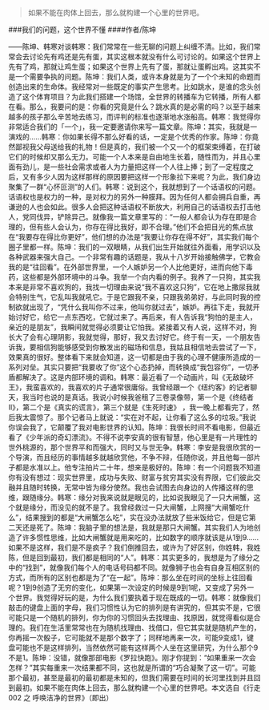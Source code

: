 > 如果不能在肉体上回去，那么就构建一个心里的世界吧。

###我们的问题，这个世界不懂
####作者/陈坤

——陈坤、韩寒对谈韩寒：我们常常在一些无聊的问题上纠缠不清。比如，我们常常会去讨论先有鸡还是先有蛋，其实这根本就没有什么可讨论的。如果这个世界上先有了鸡，那就让鸡生蛋；如果这个世界上先有了蛋，那就让蛋孵出鸡。这其实不是一个需要争执的问题。陈坤：我们人类，或许本身就是为了一个个未知的命题而创造出来的生命体。我经常对一些既定的事实产生思考。比如跳水，是谁的念头创造了这个体育项目？为此我们搭建一个场馆，全世界的转播车为它转播，所有人都在看。那么，我要问的是：你看的究竟是什么？跳水真的是必需的吗？以至于越来越多的孩子那么辛苦地去练习，而评判的标准也逐渐地水涨船高。韩寒：我觉得你非常适合我们的「一个」，我一定要邀请你来写一篇文章。陈坤：其实，我就是一演戏的……韩寒：你如果长得不那么好看的话，一定是个优秀的作家。陈坤：你竟然鄙视我父母送给我的礼物！但是真的，我们被一个又一个的框架束缚着，在打破它们的时候却又那么无力。可能一个人本来是自由地生长着，随性而为，并且心里面有劲儿，是一些社会需求或者人为力量把这样一个人往上捧；到了一定程度之后，又有多少人因为这样那样的原因要把这样一个形象拉下来呢？为此，我们身边聚集了一群“心怀叵测”的人们。韩寒：说到这个，我就想到了一个话语权的问题。话语权也是权力的一种，是对权力的另外一种膜拜。因为任何人都会拥兵自重，再谦逊的人也会如此。很多人会把这种话语权不断放大，利用自己的话语权去打击他人，党同伐异，铲除异己。就像我一篇文章里写的：“一般人都会认为存在即是合理的，但有些人会认为，你存在得比我好，即不合理。”他们不会把目光的焦点放在“我要存在得比你更好”，他们想的办法是“我要让你存在得不好”，其实我们每个圈子里都一样。陈坤：我们的一双眼睛，从我们出生开始就往外面看，用学识以及各种武器来强大自己。一个非常有趣的话题是，我从十八岁开始接触佛学，它教会我的是“往回看”。在外部世界里，一个人嫉妒另一个人比他更好，进而向他下毒药，这些都是外部环境中的斗争。我举一个向内看的例子。我养了一只狗，其实我本来是非常不喜欢狗的，我找一切理由来说“我不喜欢这只狗”，它在地上撒尿我就会特别生气，它乱叫我就吼它。于是它跟我不亲，只跟我弟弟好，与此同时我的控制欲就出现了，“凭什么我叫你不过来，他叫你就过去”，嫉妒。再往下走，我就开始讨好它，给它一点东西吃，它就过来了。再后来，有人告诉我“狗怕的是主人，亲近的是朋友”，我瞬间就觉得必须要让它怕我。紧接着又有人说，这样不对，狗长大了会有心理阴影，我就觉得，那好，我又去讨好它。终于有一天，一个朋友告诉我，要相信狗能够感受到你散发出的磁场和信息，我姑且相信地去尝试了一下，效果真的很好。整体看下来就会知道，这一切都是由于我的心理不健康所造成的一系列对垒。其实只要把“我要收了你”这个心态扔掉，而转换成“我包容你”，一切矛盾都解决了。这是内部环境的调和。韩寒：最近看了一个动画片，叫《无敌破坏王》，我蛮喜欢的，我喜欢的片子通常很庸俗。我曾经跟一个《纽约客》的记者聊天，我当时也说的是真话。我说小时候我爸租了三卷录像带，第一个是《终结者Ⅱ》，第二个是《真实的谎言》，第三个就是《生死时速》 ，我一晚上都看完了，然后我太震惊了。那个记者马上就说：“实在对不起，让你看了这么多的垃圾。”我说你误会我了，它颠覆了我对电影世界的认知。陈坤：我很长时间不看电影，但最近看了《少年派的奇幻漂流》。不得不说李安真的很有智慧，他心里是有一片理性的世外桃源的，那个世界平和而强大，同时又与世无争。韩寒：李安是我很欣赏的一个导演，而且经历的事情越多就越欣赏他，不争不辩，任随你说，并且他每一部片子都是水准以上。他专注拍片二十年，想来是极好的。陈坤：有一个问题我不知道你有没有想过：现实世界里，成功与失败、财富与贫穷其实没有界限，它们彼此交融并且随时转换，无常中皆为缘分使然。我也会试图去向身边的人传播这样的思维，跟随缘分。韩寒：缘分对我来说就是眼见的，比如说我眼见了一只大闸蟹，这个就是缘分，而没见的就不是了。我曾经救过一只大闸蟹，上网搜“大闸蟹吃什么”，结果搜到的都是“大闸蟹怎么吃”，实在没办法就放了些米饭给它，但是它第二天还是死了。陈坤：我脑子里的想法是，我就是那只大闸蟹。其实我们人为地创造了许多惯性思维，比如大闸蟹就是用来吃的，比如数字的顺序就该是从1到9……如果不是这样，我们是不是疯子？我们倒推回去，或许为了好区别，你姓韩，我姓陈，但是回到最初，我们都是相同的“人”。韩寒：其实更多的，我想是为了缘分之中的“找到”，就像我们每个人的电话号码都不同。就像狮子也会有自身互相区别的方式，而所有的区别也都是为了“在一起”。陈坤：那么坐在时间的坐标上往回看呢？1到9创造了无穷的变化，如果第一次设定的时候是9到1呢，又变成了另外一个世界。我觉得好玩的是，为什么我们要执着于现在既成的一切。韩寒：就像我们敲击的键盘上面的字母，我们习惯性认为它的排列是有讲究的，但其实不是，它很可能只是一个随机的排列，你为你的习惯回头去找理由、找原因，就觉得看似是合理的。我们在生活里常常也在为随机找理由、找借口，但它其实就是随机产生的，你再摇一次骰子，它可能就不是那个数字了；同样地再来一次，可能9变成1，键盘可能也不是这样排列，当然依然可能有这样两个人坐在这里研究，为什么那个9不是1。陈坤：没错，就像那部电影《罗拉快跑》。刚才你提到：“如果重来一次会怎样？”其实每重来一次结果都不同，这也就是所谓的“巧合凝聚了这一切”。可能那个最初，甚至是最初的最初都是未知的，但我们需要在时间的长河里找到并且回到最初。如果不能在肉体上回去，那么就构建一个心里的世界吧。本文选自《行走002 之 呼唤洁净的世界》（即出） 